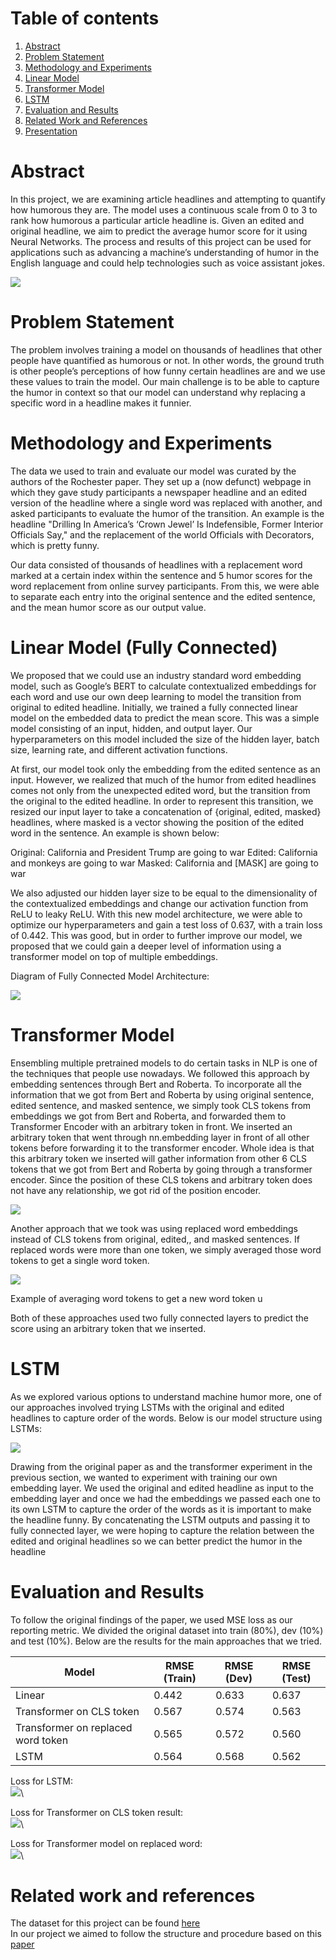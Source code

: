 # Table of contents
1. [Abstract](#abstract)
2. [Problem Statement](#problem-statement)
3. [Methodology and Experiments](#methodology-experiment)
4. [Linear Model](#linear-model)
5. [Transformer Model](#transformer-model)
6. [LSTM](#lstm)
4. [Evaluation and Results](#evaluation-results)
4. [Related Work and References](#related-work-references)
5. [Presentation](https://homes.cs.washington.edu/~amirmola/files/final.mp4)

# Abstract <a name="abstract"></a>
In this project, we are examining article headlines and attempting to quantify how humorous they are. The model uses a continuous scale from 0 to 3 to rank how humorous a particular article headline is. Given an edited and original headline, we aim to predict the average humor score for it using Neural Networks. The process and results of this project can be used for applications such as advancing a machine’s understanding of humor in the English language and could help technologies such as voice assistant jokes.

![](https://raw.githubusercontent.com/amir-mola/FunLines/main/images/abstract_image.png)

# Problem Statement <a name="problem-statement"></a>
The problem involves training a model on thousands of headlines that other people have quantified as humorous or not. In other words, the ground truth is other people’s perceptions of how funny certain headlines are and we use these values to train the model. Our main challenge is to be able to capture the humor in context so that our model can understand why replacing a specific word in a headline makes it funnier.

# Methodology and Experiments <a name="methodology-experiment"></a>
The data we used to train and evaluate our model was curated by the authors of the Rochester paper. They set up a (now defunct) webpage in which they gave study participants a newspaper headline and an edited version of the headline where a single word was replaced with another, and asked participants to evaluate the humor of the transition. An example is the headline "Drilling In America’s ‘Crown Jewel’ Is Indefensible, Former Interior Officials Say," and the replacement of the world Officials with Decorators, which is pretty funny.

Our data consisted of thousands of headlines with a replacement word marked at a certain index within the sentence and 5 humor scores for the word replacement from online survey participants. From this, we were able to separate each entry into the original sentence and the edited sentence, and the mean humor score as our output value.

# Linear Model (Fully Connected) <a name="linear-model"></a>

We proposed that we could use an industry standard word embedding model, such as Google’s BERT to calculate contextualized embeddings for each word and use our own deep learning to model the transition from original to edited headline. Initially, we trained a fully connected linear model on the embedded data to predict the mean score. This was a simple model consisting of an input, hidden, and output layer. Our hyperparameters on this model included the size of the hidden layer, batch size, learning rate, and different activation functions.

At first, our model took only the embedding from the edited sentence as an input. However, we realized that much of the humor from edited headlines comes not only from the unexpected edited word, but the transition from the original to the edited headline. In order to represent this transition, we resized our input layer to take a concatenation of {original, edited, masked} headlines, where masked is a vector showing the position of the edited word in the sentence. An example is shown below:

Original: California and President Trump are going to war
Edited: California and monkeys are going to war
Masked: California and [MASK] are going to war

We also adjusted our hidden layer size to be equal to the dimensionality of the contextualized embeddings and change our activation function from ReLU to leaky ReLU. With this new model architecture, we were able to optimize our hyperparameters and gain a test loss of 0.637, with a train loss of 0.442. This was good, but in order to further improve our model, we proposed that we could gain a deeper level of information using a transformer model on top of multiple embeddings.


Diagram of Fully Connected Model Architecture:

![](https://raw.githubusercontent.com/amir-mola/FunLines/main/images/linear_model_diagram.png)

# Transformer Model <a name="transformer-model"></a>
Ensembling multiple pretrained models to do certain tasks in NLP is one of the techniques that people use nowadays. We followed this approach by embedding sentences through Bert and Roberta. To incorporate all the information that we got from Bert and Roberta by using original sentence, edited sentence, and masked sentence, we simply took CLS tokens from embeddings we got from Bert and Roberta, and forwarded them to Transformer Encoder with an arbitrary token in front. We inserted an arbitrary token that went through nn.embedding layer in front of all other tokens before forwarding it to the transformer encoder. Whole idea is that this arbitrary token we inserted will gather information from other 6 CLS tokens that we got from Bert and Roberta by going through a transformer encoder. Since the position of these CLS tokens and arbitrary token does not have any relationship, we got rid of the position encoder.

![](https://raw.githubusercontent.com/amir-mola/FunLines/main/images/transformer_diagram.png)

Another approach that we took was using replaced word embeddings instead of CLS tokens from original, edited,, and masked sentences. If replaced words were more than 
one token, we simply averaged those word tokens to get a single word token.

![](https://raw.githubusercontent.com/amir-mola/FunLines/main/images/architecture.png)

Example of averaging word tokens to get a new word token u

Both of these approaches used two fully connected layers to predict the score using an arbitrary token that we inserted.

# LSTM <a name="lstm"></a>
As we explored various options to understand machine humor more, one of our approaches involved trying LSTMs with the original and edited headlines to capture order of the words. Below is our model structure using LSTMs:

![](https://raw.githubusercontent.com/amir-mola/FunLines/main/images/lstm_diagram.png)

Drawing from the original paper as and the transformer experiment in the previous section, we wanted to experiment with training our own embedding layer. We used the original and edited headline as input to the embedding layer and once we had the embeddings we passed each one to its own LSTM to capture the order of the words as it is important to make the headline funny. By concatenating the LSTM outputs and passing it to fully connected layer, we were hoping to capture the relation between the edited and original headlines so we can better predict the humor in the headline

# Evaluation and Results <a name="evaluation-results"></a>
To follow the original findings of the paper, we used MSE loss as our reporting metric. We divided the original dataset into train (80%), dev (10%) and test (10%). Below are the results for the main approaches that we tried.

Model | RMSE (Train) | RMSE (Dev) | RMSE (Test) |
--- | --- | --- | --- |
Linear | 0.442 | 0.633 | 0.637 |
Transformer on CLS token | 0.567 | 0.574 | 0.563 |
Transformer on replaced word token | 0.565 | 0.572 | 0.560 |
LSTM | 0.564 | 0.568 | 0.562 |

Loss for LSTM:\
![](https://raw.githubusercontent.com/amir-mola/FunLines/main/images/accuracy.png)\

Loss for Transformer on CLS token result:\
![](https://raw.githubusercontent.com/amir-mola/FunLines/main/images/transformer_model.PNG)\

Loss for Transformer model on replaced word:\
![](https://raw.githubusercontent.com/amir-mola/FunLines/main/images/transformer_word_model.png)\

# Related work and references <a name="related-work-references"></a>
The dataset for this project can be found [here](https://cs.rochester.edu/u/nhossain/funlines.html) \
In our project we aimed to follow the structure and procedure based on this [paper](https://arxiv.org/pdf/2002.02031.pdf)

